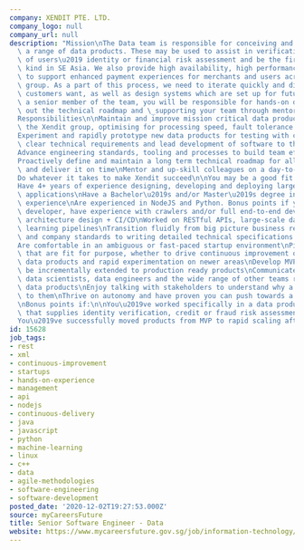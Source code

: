 ```yaml
---
company: XENDIT PTE. LTD.
company_logo: null
company_url: null
description: "Mission\nThe Data team is responsible for conceiving and delivering\
  \ a range of data products. These may be used to assist in verification and management\
  \ of users\u2019 identity or financial risk assessment and be the first of their\
  \ kind in SE Asia. We also provide high availability, high performance shared services\
  \ to support enhanced payment experiences for merchants and users across the Xendit\
  \ group. As a part of this process, we need to iterate quickly and discover what\
  \ customers want, as well as design systems which are set up for future scale. As\
  \ a senior member of the team, you will be responsible for hands-on delivery, laying\
  \ out the technical roadmap and \_supporting your team through mentoring and coaching.\n\
  Responsibilities\n\nMaintain and improve mission critical data products that support\
  \ the Xendit group, optimising for processing speed, fault tolerance and uptime\n\
  Experiment and rapidly prototype new data products for testing with clients\nDevelop\
  \ clear technical requirements and lead development of software to those standards\n\
  Advance engineering standards, tooling and processes to build team efficiency\n\
  Proactively define and maintain a long term technical roadmap for all data products,\
  \ and deliver it on time\nMentor and up-skill colleagues on a day-to-day basis\n\
  Do whatever it takes to make Xendit succeed\n\nYou may be a good fit if you\n\n\
  Have 4+ years of experience designing, developing and deploying large scale software\
  \ applications\nHave a Bachelor\u2019s and/or Master\u2019s degree in CS or equivalent\
  \ experience\nAre experienced in NodeJS and Python. Bonus points if you are a fullstack\
  \ developer, have experience with crawlers and/or full end-to-end development including\
  \ architecture design + CI/CD\nWorked on RESTful APIs, large-scale data and machine\
  \ learning pipelines\nTransition fluidly from big picture business requirements\
  \ and company standards to writing detailed technical specifications and user stories\n\
  Are comfortable in an ambiguous or fast-paced startup environment\nPick solutions\
  \ that are fit for purpose, whether to drive continuous improvement on the core\
  \ data products and rapid experimentation on newer areas\nDevelop MVPs that can\
  \ be incrementally extended to production ready products\nCommunicate well with\
  \ data scientists, data engineers and the wide range of other teams relying on our\
  \ data products\nEnjoy talking with stakeholders to understand why a problem matters\
  \ to them\nThrive on autonomy and have proven you can push towards a goal by yourself\n\
  \nBonus points if:\n\nYou\u2019ve worked specifically in a data product business\
  \ that supplies identity verification, credit or fraud risk assessment products\n\
  You\u2019ve successfully moved products from MVP to rapid scaling afterwards\n"
id: 15628
job_tags:
- rest
- xml
- continuous-improvement
- startups
- hands-on-experience
- management
- api
- nodejs
- continuous-delivery
- java
- javascript
- python
- machine-learning
- linux
- c++
- data
- agile-methodologies
- software-engineering
- software-development
posted_date: '2020-12-02T19:27:53.000Z'
source: myCareersFuture
title: Senior Software Engineer - Data
website: https://www.mycareersfuture.gov.sg/job/information-technology/senior-software-engineer-data-xendit-11476d58e681b62a32a6c391ff9ace9e
---
```

